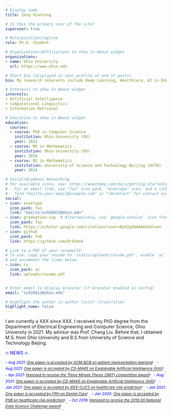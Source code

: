 ```yaml
---
# Display name
title: Zeng Xianlong

# Is this the primary user of the site?
superuser: true

# Role/position/tagline
role: Ph.D. Student 

# Organizations/Affiliations to show in About widget
organizations:
- name: Ohio University
  url: https://www.ohio.edu

# Short bio (displayed in user profile at end of posts)
bio: My research interests include Deep Learning, Healthcare, AI in Education. 

# Interests to show in About widget
interests:
- Artificial Intelligence
- Computational Linguistics
- Information Retrieval

# Education to show in About widget
education:
  courses:
  - course: PhD in Computer Science
    institution: Ohio University (OU)
    year: 2021
  - course: MS in Mathematics
    institution: Ohio University (OU)
    year: 2016
  - course: BS in Mathematics
    institution: University of Science and Technology Beijing (USTB)
    year: 2014

# Social/Academic Networking
# For available icons, see: https://wowchemy.com/docs/getting-started/page-builder/#icons
#   For an email link, use "fas" icon pack, "envelope" icon, and a link in the
#   form "mailto:your-email@example.com" or "/#contact" for contact widget.
social:
- icon: envelope
  icon_pack: fas
  link: "mailto:xz926813@ohio.edu"
- icon: graduation-cap  # Alternatively, use `google-scholar` icon from `ai` icon pack
  icon_pack: fas
  link: https://scholar.google.com/citations?user=NuXIg9UAAAAJ&hl=en
- icon: github
  icon_pack: fab
  link: https://github.com/DrXZenG

# Link to a PDF of your resume/CV.
# To use: copy your resume to `static/uploads/resume.pdf`, enable `ai` icons in `params.toml`, 
# and uncomment the lines below.
- icon: cv
  icon_pack: ai
  link: uploads/resume.pdf


# Enter email to display Gravatar (if Gravatar enabled in Config)
email: "xz926813@ohio.edu"

# Highlight the author in author lists? (true/false)
highlight_name: false
---
```


I am currently a XXX since XXX. I received my PhD degree from the Department of Electrical Engineering and Computer Science, Ohio University in 2021. My advisor was Prof. Chang Liu. Before that, I obtained M.S. from Ohio University and B.S from University of Science and Technology Beijing.


<span style="color:blue">:fire: NEWS :fire:</span>.

<span style="color:blue"><sup> - *Aug 2021: [One paper is accepted by ACM-BCB on patient representation learning](https://acm-bcb.org/)!* </sup></span>.
<span style="color:blue"><sup> - *Aug 2021: [One paper is accepted by CD-MAKE on Explainable Artificial Intelligence (XAI)](https://cd-make.net/)!* </sup></span>.
<span style="color:blue"><sup> - *Apr 2021: [Honored to receive the Three Minute Thesis (3MT) competition award](https://www.ohio.edu/news/2021/04/biology-engineering-students-win-three-minute-thesis-competition)!* </sup></span>.
<span style="color:blue"><sup> - *Aug 2021: [One paper is accepted by CD-MAKE on Explainable Artificial Intelligence (XAI)](https://cd-make.net/)!* </sup></span>.
<span style="color:blue"><sup> - *Jan 2021: [One paper is accepted by IEEE-OJCS on healthcare risk prediction](https://www.computer.org/csdl/journal/oj)!* </sup></span>.
<span style="color:blue"><sup> - *Jan 2021: [One paper is accepted by FPH on Dental Care](https://www.frontiersin.org/journals/public-health)!* </sup></span>.
<span style="color:blue"><sup> - *Jan 2020: [One paper is accepted by PSB on healthcare risk prediction](https://psb.stanford.edu/)!* </sup></span>.
<span style="color:blue"><sup> - *Oct 2019: [Honored to receive the 2019 DII National Data Science Challenge award](https://sbmi.uth.edu/dii-challenge/index-new.htm)!* </sup></span>.















